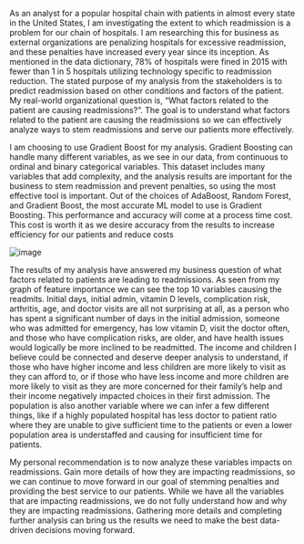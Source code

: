 As an analyst for a popular hospital chain with patients in almost every state in the United States, I am investigating the extent to which readmission is a problem for our chain of hospitals. I am researching this for business as external organizations are penalizing hospitals for excessive readmission, and these penalties have increased every year since its inception. As mentioned in the data dictionary, 78% of hospitals were fined in 2015 with fewer than 1 in 5 hospitals utilizing technology specific to readmission reduction. The stated purpose of my analysis from the stakeholders is to predict readmission based on other conditions and factors of the patient. My real-world organizational question is, “What factors related to the patient are causing readmissions?”. The goal is to understand what factors related to the patient are causing the readmissions so we can effectively analyze ways to stem readmissions and serve our patients more effectively.


I am choosing to use Gradient Boost for my analysis. Gradient Boosting can handle many different variables, as we see in our data, from continuous to ordinal and binary categorical variables. This dataset includes many variables that add complexity, and the analysis results are important for the business to stem readmission and prevent penalties, so using the most effective tool is important. Out of the choices of AdaBoost, Random Forest, and Gradient Boost, the most accurate ML model to use is Gradient Boosting. This performance and accuracy will come at a process time cost. This cost is worth it as we desire accuracy from the results to increase efficiency for our patients and reduce costs 

![image](https://github.com/user-attachments/assets/9ce6608e-2435-4a64-854f-9a78ffc8a9e5)

The results of my analysis have answered my business question of what factors related to patients are leading to readmissions. As seen from my graph of feature importance we can see the top 10 variables causing the readmits. Initial days, initial admin, vitamin D levels, complication risk, arthritis, age, and doctor visits are all not surprising at all, as a person who has spent a significant number of days in the initial admission, someone who was admitted for emergency, has low vitamin D, visit the doctor often, and those who have complication risks, are older, and have health issues would logically be more inclined to be readmitted. The income and children I believe could be connected and deserve deeper analysis to understand, if those who have higher income and less children are more likely to visit as they can afford to, or if those who have less income and more children are more likely to visit as they are more concerned for their family’s help and their income negatively impacted choices in their first admission. The population is also another variable where we can infer a few different things, like if a highly populated hospital has less doctor to patient ratio where they are unable to give sufficient time to the patients or even a lower population area is understaffed and causing for insufficient time for patients.


My personal recommendation is to now analyze these variables impacts on readmissions. Gain more details of how they are impacting readmissions, so we can continue to move forward in our goal of stemming penalties and providing the best service to our patients.  While we have all the variables that are impacting readmissions, we do not fully understand how and why they are impacting readmissions. Gathering more details and completing further analysis can bring us the results we need to make the best data-driven decisions moving forward.
